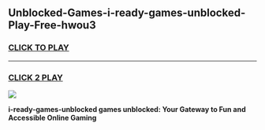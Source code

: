 
## Unblocked-Games-i-ready-games-unblocked-Play-Free-hwou3
<h3>
<a href="https://premium76.site?title=i-ready-games-unblocked&ref=17A">CLICK TO PLAY</a></h3>
<hr>

<h3>
<a href="https://premium76.site?title=i-ready-games-unblocked&ref=17A">CLICK 2 PLAY</a>
  
</h3>

<a href="https://premium76.site?title=i-ready-games-unblocked&ref=17A"><img src="https://clearcache.store/games.png"></a>


**i-ready-games-unblocked games unblocked: Your Gateway to Fun and Accessible Online Gaming**
